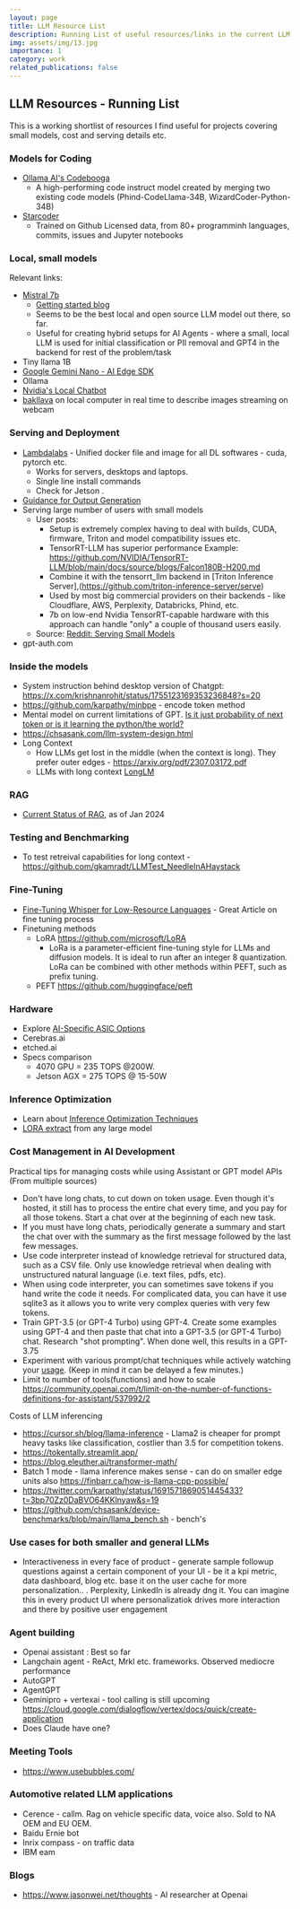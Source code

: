 ```yaml
---
layout: page
title: LLM Resource List
description: Running List of useful resources/links in the current LLM landscape
img: assets/img/13.jpg
importance: 1
category: work
related_publications: false
---
```

## LLM Resources - Running List 

This is a working shortlist of resources I find useful for projects covering small models, cost and serving details etc. 


### Models for Coding

- [Ollama AI's Codebooga](https://ollama.ai/library/codebooga)
  - A high-performing code instruct model created by merging two existing code models (Phind-CodeLlama-34B, WizardCoder-Python-34B)
- [Starcoder](https://huggingface.co/blog/starcoder)
  - Trained on Github Licensed data, from 80+ programminh languages, commits, issues and Jupyter notebooks 


### Local, small models
 
Relevant links: 
- [Mistral 7b](https://www.xda-developers.com/mixtral-8x7b/)
  - [Getting started blog](https://www.pinecone.io/learn/mixtral-8x7b/)
  - Seems to be the best local and open source LLM model out there, so far. 
  - Useful for creating hybrid setups for AI Agents - where a small, local LLM is used for initial classification or PII removal and GPT4 in the backend for rest of the problem/task 
- Tiny llama 1B
- [Google Gemini Nano - AI Edge SDK](https://ai.google.dev/tutorials/android_aicore?_gl=1*1l85n5p*_up*MQ..&gclid=Cj0KCQiAz8GuBhCxARIsAOpzk8w5fgQzY0Sa74LIEnxN9PioMEULaVZ9MU3A7-Tjal6GFxpz0UyM-j4aAhV6EALw_wcB#benefits-on-device)
- Ollama
- [Nvidia's Local Chatbot](https://blogs.nvidia.com/blog/chat-with-rtx-available-now/)
- [bakllava](https://x.com/Karmedge/status/1727328990090998191?s=20) on local computer in real time to describe images streaming on webcam 


### Serving and Deployment

- [Lambdalabs](https://lambdalabs.com/lambda-stack-deep-learning-software) - Unified docker file and image for all DL softwares - cuda, pytorch etc. 
  - Works for servers, desktops and laptops. 
  - Single line install commands
  - Check for Jetson . 
- [Guidance for Output Generation](https://github.com/guidance-ai/guidance)
- Serving large number of users with small models
  - User posts: 
    - Setup is extremely complex having to deal with builds, CUDA, firmware, Triton and model compatibility issues etc.  
    - TensorRT-LLM has superior performance Example: https://github.com/NVIDIA/TensorRT-LLM/blob/main/docs/source/blogs/Falcon180B-H200.md
     - Combine it with the tensorrt_llm backend in [Triton Inference Server],(https://github.com/triton-inference-server/serve) 
     - Used by most big commercial providers on their backends - like Cloudflare, AWS, Perplexity, Databricks, Phind, etc.
     - 7b on low-end Nvidia TensorRT-capable hardware with this approach can handle "only" a couple of thousand users easily.
  - Source: [Reddit: Serving Small Models](https://www.reddit.com/r/LocalLLaMA/s/TwirASRY7M)
- gpt-auth.com 
 


### Inside the models  
- System instruction behind desktop version of  Chatgpt:  https://x.com/krishnanrohit/status/1755123169353236848?s=20
- https://github.com/karpathy/minbpe - encode token method
- Mental model on current limitations of GPT. [Is it just probability of next token or is it learning the python/the world?](https://www.linkedin.com/posts/drjimfan_i-see-some-vocal-objections-sora-is-not-ugcPost-7164315295774392320-VYoI?utm_source=share&utm_medium=member_android) 
- https://chsasank.com/llm-system-design.html 
- Long Context 
  - How LLMs get lost in the middle (when the context is long). They prefer outer edges - https://arxiv.org/pdf/2307.03172.pdf
  - LLMs with long context [LongLM](https://arxiv.org/abs/2401.01325)


### RAG 
- [Current Status of RAG](https://www.reddit.com/r/LocalLLaMA/comments/19crm8i/comment/kj1yy0y/?share_id=gGNCwzqeX7KJpGMhZo6Zw&utm_content=2&utm_medium=android_app&utm_name=androidcss&utm_source=share&utm_term=1), as of Jan 2024 

### Testing and Benchmarking 
- To test retreival capabilities for long context - https://github.com/gkamradt/LLMTest_NeedleInAHaystack



### Fine-Tuning 

- [Fine-Tuning Whisper for Low-Resource Languages](https://wandb.ai/parambharat/whisper_finetuning/reports/Fine-Tuning-Whisper-for-Low-Resource-Dravidian-Languages--VmlldzozMTYyNTg0) - Great Article on fine tuning process 
- Finetuning methods  
  - LoRA https://github.com/microsoft/LoRA 
    - LoRa is a parameter-efficient fine-tuning style for LLMs and diffusion models. It is ideal to run after an integer 8 quantization. LoRa can be combined with other methods within PEFT, such as prefix tuning.
  - PEFT https://github.com/huggingface/peft  	

 


### Hardware

- Explore [AI-Specific ASIC Options](https://www.reddit.com/r/LocalLLaMA/s/WOu0zCjQ1x)
- Cerebras.ai
- etched.ai
- Specs comparison
  - 4070 GPU = 235 TOPS @200W.
  - Jetson AGX = 275 TOPS @ 15-50W


### Inference Optimization 
- Learn about [Inference Optimization Techniques](https://deci.ai/blog/optimizing-openais-whisper-for-production-with-infery-ffm/)
- [LORA extract](https://www.reddit.com/r/LocalLLaMA/s/uIrk5MYGyJ) from any large model 

### Cost Management in AI Development

Practical tips for managing costs while using Assistant or GPT model APIs (From multiple sources)

- Don't have long chats, to cut down on token usage. Even though it's hosted, it still has to process the entire chat every time, and you pay for all those tokens. Start a chat over at the beginning of each new task.
- If you must have long chats, periodically generate a summary and start the chat over with the summary as the first message followed by the last few messages.
- Use code interpreter instead of knowledge retrieval for structured data, such as a CSV file. Only use knowledge retrieval when dealing with unstructured natural language (i.e. text files, pdfs, etc).
- When using code interpreter, you can sometimes save tokens if you hand write the code it needs. For complicated data, you can have it use sqlite3 as it allows you to write very complex queries with very few tokens.
- Train GPT-3.5 (or GPT-4 Turbo) using GPT-4. Create some examples using GPT-4 and then paste that chat into a GPT-3.5 (or GPT-4 Turbo) chat. Research "shot prompting". When done well, this results in a GPT-3.75
- Experiment with various prompt/chat techniques while actively watching your [usage](https://platform.openai.com/account/usage). (Keep in mind it can be delayed a few minutes.)
- Limit to number of tools(functions) and how to scale https://community.openai.com/t/limit-on-the-number-of-functions-definitions-for-assistant/537992/2

Costs of LLM inferencing
- https://cursor.sh/blog/llama-inference - Llama2 is cheaper for prompt heavy tasks like classification, costlier than 3.5 for competition tokens.
- https://tokentally.streamlit.app/
- https://blog.eleuther.ai/transformer-math/ 
- Batch 1 mode - llama inference makes sense - can do on smaller edge units also https://finbarr.ca/how-is-llama-cpp-possible/
- https://twitter.com/karpathy/status/1691571869051445433?t=3bp70Zz0DaBVO64KKlnyaw&s=19
- https://github.com/chsasank/device-benchmarks/blob/main/llama_bench.sh - bench's


### Use cases for both smaller and general LLMs

- Interactiveness in every face of product - generate sample followup questions against a certain component of your UI - be it a kpi metric, data dashboard, blog etc. base it on the user cache for more personalization.. . Perplexity, LinkedIn is already dng it. You can imagine this in every product UI where personalizatiok drives more interaction and there by positive user engagement

### Agent building 
- Openai assistant : Best so far 
- Langchain agent - ReAct, Mrkl etc. frameworks. Observed mediocre performance 
- AutoGPT 
- AgentGPT 
- Geminipro + vertexai - tool calling is still upcoming https://cloud.google.com/dialogflow/vertex/docs/quick/create-application
- Does Claude have one? 
 
 ### Meeting Tools 
 - https://www.usebubbles.com/ 


### Automotive related LLM applications 
- Cerence - callm. Rag on vehicle specific data, voice also. Sold to NA OEM and EU OEM.
- Baidu Ernie bot
- Inrix compass - on traffic data
- IBM eam

### Blogs 
- https://www.jasonwei.net/thoughts - AI researcher at Openai